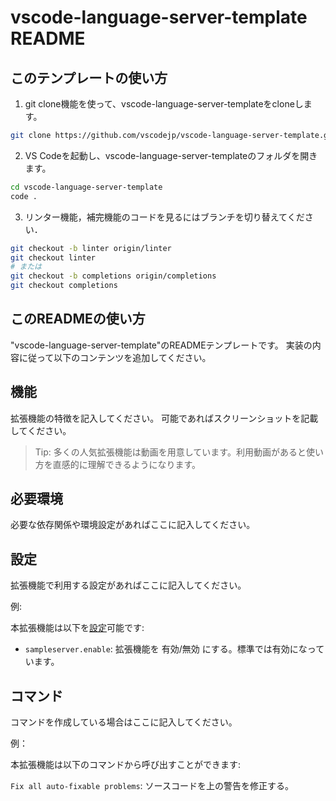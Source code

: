 # vscode-language-server-template README

## このテンプレートの使い方

1. git clone機能を使って、vscode-language-server-templateをcloneします。

```sh
git clone https://github.com/vscodejp/vscode-language-server-template.git
```

2. VS Codeを起動し、vscode-language-server-templateのフォルダを開きます。

```sh
cd vscode-language-server-template
code .
```

3. リンター機能，補完機能のコードを見るにはブランチを切り替えてください．

```sh
git checkout -b linter origin/linter
git checkout linter
# または
git checkout -b completions origin/completions
git checkout completions
```

## このREADMEの使い方

"vscode-language-server-template"のREADMEテンプレートです。
実装の内容に従って以下のコンテンツを追加してください。

## 機能

拡張機能の特徴を記入してください。
可能であればスクリーンショットを記載してください。

> Tip: 多くの人気拡張機能は動画を用意しています。利用動画があると使い方を直感的に理解できるようになります。

## 必要環境

必要な依存関係や環境設定があればここに記入してください。

## 設定

拡張機能で利用する設定があればここに記入してください。

例:

本拡張機能は以下を[設定](https://code.visualstudio.com/docs/getstarted/settings)可能です:

* `sampleserver.enable`: 拡張機能を 有効/無効 にする。標準では有効になっています。

## コマンド

コマンドを作成している場合はここに記入してください。

例：

本拡張機能は以下のコマンドから呼び出すことができます:

`Fix all auto-fixable problems`: ソースコードを上の警告を修正する。
